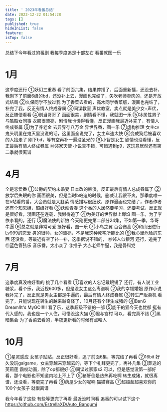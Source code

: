 ```yaml
---
title: ' 2023年看番总结'
date: 2023-12-22 01:54:28
tags: []
published: true
hideInList: false
feature: 
isTop: false
---
```

总结下今年看过的番剧
我每季度追是十部左右
看番就图一乐


1月
=================
这季度还行
①妖幻三重奏
看了前面六集，结果停播了，后面重新播，还没去补，我刚下了前面6级的bd，还没补上去，漫画也完结了，矢吹老师卖肉的，还是开放式结局
②久保同学不放过我
为了香菜去看的，高木同学香菜版，漫画也完结了，补完了我，反正有情人终成眷属
③间谍教室
声优教室，卖点就是美少女+声优，反正随便看看
④别当哥哥了
画面很美，剧情看不懂，我就图一乐
⑤冰属性男子与酷酷女同事
衣服很漂亮，剧情我也懒得看懂，反正漫画我最近补完了，有情人终成眷属
⑥为了养老金 去异界存八万金
异世界番，图一乐
⑦虚构推理 
女主cv鬼头明里在鬼灭里没说的话，这里面全说完了，女主车速太快
⑧变成狗后被喜欢的人捡走了
刚下bd，等有空再补一遍没圣光的
⑨小智是女生
剧情也没看懂，反正最后有情人终成眷属
⑩邻家天使
小说真不错，可惜遇到p9，这玩意居然还有第二季就很离谱

4月
=================
全是恋爱番
①公爵的契约未婚妻
日本改的韩漫，反正最后有情人总成眷属了
②放学后失眠的你
画面很美，但是当时b站追的时候，删减让我很不爽，那季度唯一在b站看的番，大会员就是大韭菜
情感描写很细致，原作漫画也完结了，作者作者还有个知恩姐，超级好看
③跃动青春
这个番的人居然要学习，还要考试，反正就是很好看，漫画还在连载，我懒得追了
④为美好的世界献上爆焰
图一乐，为了李依李看的，还行
⑤魔法使的新娘
今天刚更完第二部分24集，不如第一季，华哥牛逼
⑥总之就是非常可爱
挺好看，图一乐
⑦小鸟之翼
百合赛高
⑧和山田进行Lv999的恋爱
男的很帅，女的漂亮，不是我这种死宅所能比的
⑨我心里危险的东西
还没看，等最近有空了补一补，这季据说不错的，
⑩邻人似银河
还行，追完了
⑪蓝色管弦乐
音乐番，太小众了
⑫推子
大赤老师牛逼，我是骨科党

7月
=================
这季度真没啥好看的
挑了几个看看
①喜欢的人忘记戴眼镜了
还行，有人说工业糖浆，看个乐，我近视600多，但是没女主这么离谱啊
②我的幸福婚姻
原作小说我补完了，反正就是男女主都是牛逼的，最后有情人终成眷属
③转生产贩卖机
看完了，只能说现在转生的越来越奇怪了，10月还有个转生成猪的
④BanG Dream!It's MyGO!!!!!
看了乐，这季超级不错的一部
⑤能干的猫今天也忧郁
挺有代入感的，我也是一个人住，可惜没这大猫
⑥堀与宫村
可以，看完真不错
⑦黑暗集会
为了香菜去看的，半夜更新看的时候有点哈人

10月
=================
①星灵感应
女孩子贴贴，反正很好看，追了前面6集，等完结了再看
②16bit
好久没玩galgame，女主穿越来穿越去的，等下个礼拜更完了，再补几集
③葬送的芙莉莲
霸权动画，除了op都很好
④间谍过家家s2
可以，但是感觉没第一部好看，那个电影也不知道内地上不上了
⑤猪肝倒是热热再吃啊
转生成猪，就很离谱，还没看，等更完了再看
⑥药屋少女的呢喃
猫猫赛高
⑦超超超超喜欢你的100个女孩子
就很离谱


我今年看了这些
有些等更完了再看
最近没时间看
追番的可以试下这个
<https://github.com/EstrellaXD/Auto_Bangumi>
